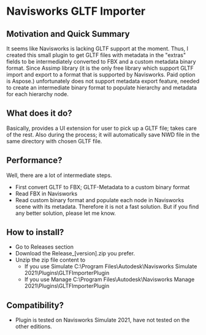 # Navisworks GLTF Importer
## Motivation and Quick Summary
It seems like Navisworks is lacking GLTF support at the moment. Thus, I created this small plugin to get GLTF files with metadata in the "extras" fields to be intermediately converted to FBX and a custom metadata binary format. Since Assimp library (it is the only free library which support GLTF import and export to a format that is supported by Navisworks. Paid option is Aspose.) unfortunately does not support metadata export feature, needed to create an intermediate binary format to populate hierarchy and metadata for each hierarchy node.

## What does it do?
Basically, provides a UI extension for user to pick up a GLTF file; takes care of the rest. Also during the process; it will automatically save NWD file in the same directory with chosen GLTF file.

## Performance?
Well, there are a lot of intermediate steps. 
- First convert GLTF to FBX; GLTF-Metadata to a custom binary format
- Read FBX in Navisworks
- Read custom binary format and populate each node in Navisworks scene with its metadata.
Therefore it is not a fast solution. But if you find any better solution, please let me know.

## How to install?
- Go to Releases section
- Download the Release_[version].zip you prefer.
- Unzip the zip file content to 
	- If you use Simulate C:\Program Files\Autodesk\Navisworks Simulate 2021\Plugins\GLTFImporterPlugin
	- If you use Manage C:\Program Files\Autodesk\Navisworks Manage 2021\Plugins\GLTFImporterPlugin

## Compatibility?
- Plugin is tested on Navisworks Simulate 2021, have not tested on the other editions.
